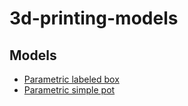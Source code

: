 # 3d-printing-models

## Models

- [Parametric labeled box](./models/labeled-box)
- [Parametric simple pot](./models/simple-pot)
